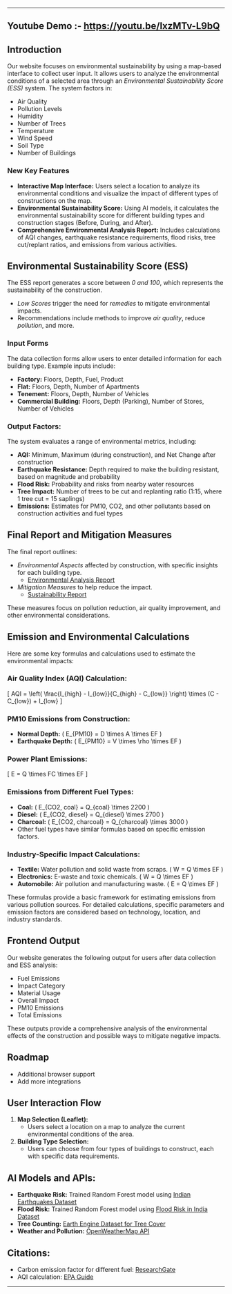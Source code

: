 
---

## Youtube Demo :- https://youtu.be/IxzMTv-L9bQ

## Introduction
Our website focuses on environmental sustainability by using a map-based interface to collect user input. It allows users to analyze the environmental conditions of a selected area through an *Environmental Sustainability Score (ESS)* system. The system factors in:

- Air Quality
- Pollution Levels
- Humidity
- Number of Trees
- Temperature
- Wind Speed
- Soil Type
- Number of Buildings

### New Key Features
- **Interactive Map Interface:** Users select a location to analyze its environmental conditions and visualize the impact of different types of constructions on the map.
- **Environmental Sustainability Score:** Using AI models, it calculates the environmental sustainability score for different building types and construction stages (Before, During, and After).
- **Comprehensive Environmental Analysis Report:** Includes calculations of AQI changes, earthquake resistance requirements, flood risks, tree cut/replant ratios, and emissions from various activities.

## Environmental Sustainability Score (ESS)
The ESS report generates a score between *0 and 100*, which represents the sustainability of the construction.

- *Low Scores* trigger the need for *remedies* to mitigate environmental impacts.
- Recommendations include methods to improve *air quality*, reduce *pollution*, and more.

### Input Forms
The data collection forms allow users to enter detailed information for each building type. Example inputs include:
- **Factory:** Floors, Depth, Fuel, Product
- **Flat:** Floors, Depth, Number of Apartments
- **Tenement:** Floors, Depth, Number of Vehicles
- **Commercial Building:** Floors, Depth (Parking), Number of Stores, Number of Vehicles

### Output Factors:
The system evaluates a range of environmental metrics, including:
- **AQI:** Minimum, Maximum (during construction), and Net Change after construction
- **Earthquake Resistance:** Depth required to make the building resistant, based on magnitude and probability
- **Flood Risk:** Probability and risks from nearby water resources
- **Tree Impact:** Number of trees to be cut and replanting ratio (1:15, where 1 tree cut = 15 saplings)
- **Emissions:** Estimates for PM10, CO2, and other pollutants based on construction activities and fuel types

## Final Report and Mitigation Measures
The final report outlines:
- *Environmental Aspects* affected by construction, with specific insights for each building type.
  - [Environmental Analysis Report](https://github.com/Jay-1409/Storage/blob/ca19018f0f0f54c1c1f5eb7a57b037a0b4e065fe/ESS_Report%20(6).pdf)
- *Mitigation Measures* to help reduce the impact.
  - [Sustainability Report](https://github.com/Jay-1409/Storage/blob/bacf1ff2bfc9526685900996c717b15b4b9fa53f/Environmental_Sustainability_Report_(12)%5B1%5D.pdf)

These measures focus on pollution reduction, air quality improvement, and other environmental considerations.

## Emission and Environmental Calculations
Here are some key formulas and calculations used to estimate the environmental impacts:

### Air Quality Index (AQI) Calculation:
\[ AQI = \left( \frac{I_{high} - I_{low}}{C_{high} - C_{low}} \right) \times (C - C_{low}) + I_{low} \]

### PM10 Emissions from Construction:
- **Normal Depth:** \( E_{PM10} = D \times A \times EF \)
- **Earthquake Depth:** \( E_{PM10} = V \times \rho \times EF \)

### Power Plant Emissions:
\[ E = Q \times FC \times EF \]

### Emissions from Different Fuel Types:
- **Coal:** \( E_{CO2, coal} = Q_{coal} \times 2200 \)
- **Diesel:** \( E_{CO2, diesel} = Q_{diesel} \times 2700 \)
- **Charcoal:** \( E_{CO2, charcoal} = Q_{charcoal} \times 3000 \)
- Other fuel types have similar formulas based on specific emission factors.

### Industry-Specific Impact Calculations:
- **Textile:** Water pollution and solid waste from scraps. \( W = Q \times EF \)
- **Electronics:** E-waste and toxic chemicals. \( W = Q \times EF \)
- **Automobile:** Air pollution and manufacturing waste. \( E = Q \times EF \)
  
These formulas provide a basic framework for estimating emissions from various pollution sources. For detailed calculations, specific parameters and emission factors are considered based on technology, location, and industry standards.

## Frontend Output
Our website generates the following output for users after data collection and ESS analysis:

- Fuel Emissions
- Impact Category
- Material Usage
- Overall Impact
- PM10 Emissions
- Total Emissions

These outputs provide a comprehensive analysis of the environmental effects of the construction and possible ways to mitigate negative impacts.

## Roadmap

- Additional browser support
- Add more integrations

## User Interaction Flow
1. **Map Selection (Leaflet):**
   - Users select a location on a map to analyze the current environmental conditions of the area.
2. **Building Type Selection:**
   - Users can choose from four types of buildings to construct, each with specific data requirements.

## AI Models and APIs:
- **Earthquake Risk:** Trained Random Forest model using [Indian Earthquakes Dataset](https://www.kaggle.com/datasets/parulpandey/indian-earthquakes-dataset2018-onwards)
- **Flood Risk:** Trained Random Forest model using [Flood Risk in India Dataset](https://www.kaggle.com/datasets/s3programmer/flood-risk-in-india)
- **Tree Counting:** [Earth Engine Dataset for Tree Cover](https://developers.google.com/earth-engine/datasets/catalog/UMD_hansen_global_forest_change_2023_v1_11)
- **Weather and Pollution:** [OpenWeatherMap API](https://api.openweathermap.org)

## Citations:

- Carbon emission factor for different fuel: [ResearchGate](https://www.researchgate.net/figure/Carbon-emission-factors-for-each-fuel-type_tbl1_329926311)
- AQI calculation: [EPA Guide](https://www.epa.gov/sites/default/files/2014-05/documents/zell-aqi.pdf)

---
